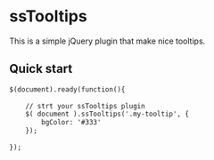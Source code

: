 ssTooltips
==========

This is a simple jQuery plugin that make nice tooltips.

## Quick start

```html
$(document).ready(function(){
	
	// strt your ssTooltips plugin
	$( document ).ssTooltips('.my-tooltip', {
		bgColor: '#333'
	});
	
});
```
